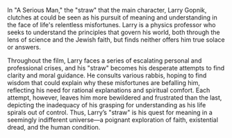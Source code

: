 In "A Serious Man," the "straw" that the main character, Larry Gopnik, clutches at could be seen as his pursuit of meaning and understanding in the face of life's relentless misfortunes. Larry is a physics professor who seeks to understand the principles that govern his world, both through the lens of science and the Jewish faith, but finds neither offers him true solace or answers.

Throughout the film, Larry faces a series of escalating personal and professional crises, and his "straw" becomes his desperate attempts to find clarity and moral guidance. He consults various rabbis, hoping to find wisdom that could explain why these misfortunes are befalling him, reflecting his need for rational explanations and spiritual comfort. Each attempt, however, leaves him more bewildered and frustrated than the last, depicting the inadequacy of his grasping for understanding as his life spirals out of control. Thus, Larry’s "straw" is his quest for meaning in a seemingly indifferent universe—a poignant exploration of faith, existential dread, and the human condition.

